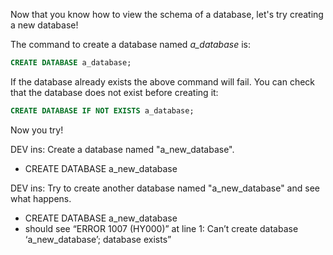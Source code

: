 Now that you know how to view the schema of a database, let's try creating a new database!

The command to create a database named *a_database* is:

```sql
CREATE DATABASE a_database;
```

If the database already exists the above command will fail. You can check that the database does not exist before creating it:

```sql
CREATE DATABASE IF NOT EXISTS a_database;
```

Now you try!

DEV ins: Create a database named "a_new_database".

- CREATE DATABASE a_new_database

DEV ins: Try to create another database named "a_new_database" and see what happens. 

- CREATE DATABASE a_new_database
- should see “ERROR 1007 (HY000)” at line 1: Can’t create database ‘a_new_database’; database exists”